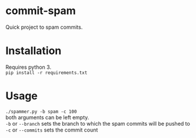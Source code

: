 # commit-spam
Quick project to spam commits.
# Installation
Requires python 3.  
`pip install -r requirements.txt`
# Usage
`./spammer.py -b spam -c 100`  
both arguments can be left empty.  
`-b` or `--branch` sets the branch to which the spam commits will be pushed to  
`-c` or `--commits` sets the commit count